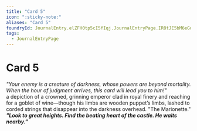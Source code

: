 ```yaml
---
title: "Card 5"
icon: ":sticky-note:"
aliases: "Card 5"
foundryId: JournalEntry.elZFH0tp5cI5fIqj.JournalEntryPage.IR8tJE5bM6eGdF25
tags:
  - JournalEntryPage
---
```


# Card 5
*"Your enemy is a creature of darkness, whose powers are beyond mortality. When the hour of judgment arrives, this card will lead you to him!"*<br>
a depiction of a crowned, grinning emperor clad in royal finery and reaching for a goblet of wine—though his limbs are wooden puppet’s limbs, lashed to corded strings that disappear into the darkness overhead. "The Marionette."<br>
***"Look to great heights. Find the beating heart of the castle. He waits nearby."***<br>